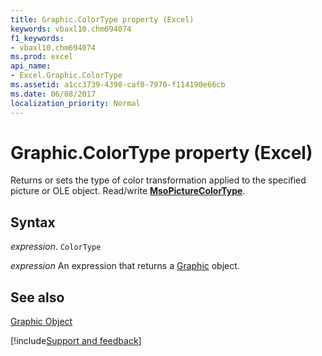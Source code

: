 ```yaml
---
title: Graphic.ColorType property (Excel)
keywords: vbaxl10.chm694074
f1_keywords:
- vbaxl10.chm694074
ms.prod: excel
api_name:
- Excel.Graphic.ColorType
ms.assetid: a1cc3739-4398-caf0-7970-f114190e66cb
ms.date: 06/08/2017
localization_priority: Normal
---
```



# Graphic.ColorType property (Excel)

Returns or sets the type of color transformation applied to the specified picture or OLE object. Read/write  **[MsoPictureColorType](Office.MsoPictureColorType.md)**.


## Syntax

_expression_. `ColorType`

 _expression_ An expression that returns a [Graphic](Excel.Graphic.md) object.


## See also


[Graphic Object](Excel.Graphic.md)

[!include[Support and feedback](~/includes/feedback-boilerplate.md)]